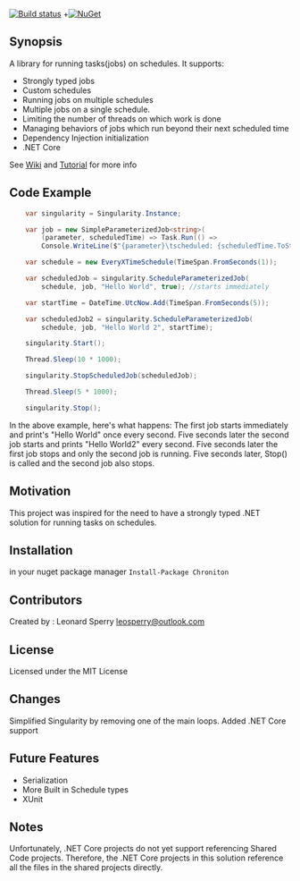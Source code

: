 [![Build status](https://ci.appveyor.com/api/projects/status/8n8pllu27cihbsx8/branch/master?svg=true)](https://ci.appveyor.com/project/leosperry/chroniton/branch/master)
+[![NuGet](https://img.shields.io/nuget/v/Chroniton.svg)](https://www.nuget.org/packages/Chroniton/) 

## Synopsis

A library for running tasks(jobs) on schedules. It supports:

* Strongly typed jobs
* Custom schedules
* Running jobs on multiple schedules
* Multiple jobs on a single schedule.
* Limiting the number of threads on which work is done
* Managing behaviors of jobs which run beyond their next scheduled time
* Dependency Injection initialization
* .NET Core
 
See [Wiki](https://github.com/leosperry/Chroniton/wiki) and [Tutorial](https://github.com/leosperry/Chroniton/wiki/Tutorial) for more info

## Code Example
```C#
    var singularity = Singularity.Instance;

    var job = new SimpleParameterizedJob<string>(
        (parameter, scheduledTime) => Task.Run(() => 
        Console.WriteLine($"{parameter}\tscheduled: {scheduledTime.ToString("o")}")));

    var schedule = new EveryXTimeSchedule(TimeSpan.FromSeconds(1));

    var scheduledJob = singularity.ScheduleParameterizedJob(
        schedule, job, "Hello World", true); //starts immediately

    var startTime = DateTime.UtcNow.Add(TimeSpan.FromSeconds(5));

    var scheduledJob2 = singularity.ScheduleParameterizedJob(
        schedule, job, "Hello World 2", startTime);

    singularity.Start();

    Thread.Sleep(10 * 1000);

    singularity.StopScheduledJob(scheduledJob);

    Thread.Sleep(5 * 1000);

    singularity.Stop();
```
	
In the above example, here's what happens:
The first job starts immediately and print's "Hello World" once every second.
Five seconds later the second job starts and prints "Hello World2" every second.
Five seconds later the first job stops and only the second job is running.
Five seconds later, Stop() is called and the second job also stops.

## Motivation

This project was inspired for the need to have a strongly typed .NET solution for running tasks on schedules. 

## Installation

in your nuget package manager
`Install-Package Chroniton`

## Contributors

Created by : Leonard Sperry
leosperry@outlook.com

## License

Licensed under the MIT License

## Changes

Simplified Singularity by removing one of the main loops.
Added .NET Core support

## Future Features

* Serialization
* More Built in Schedule types
* XUnit

## Notes

Unfortunately, .NET Core projects do not yet support referencing Shared Code projects. Therefore, the .NET Core projects in this solution reference all the files in the shared projects directly.

